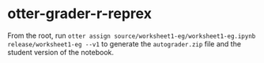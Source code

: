 # otter-grader-r-reprex

From the root, run `otter assign source/worksheet1-eg/worksheet1-eg.ipynb release/worksheet1-eg --v1` to generate the `autograder.zip` file and the student version of the notebook.